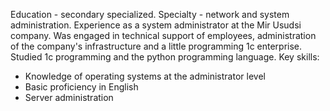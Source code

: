 Education - secondary specialized.
Specialty - network and system administration.
Experience as a system administrator at the Mir Usudsi company. Was engaged in technical support of employees, administration of the company's infrastructure and a little programming 1c enterprise.
Studied 1c programming and the python programming language.
Key skills:
- Knowledge of operating systems at the administrator level
- Basic proficiency in English
- Server administration
